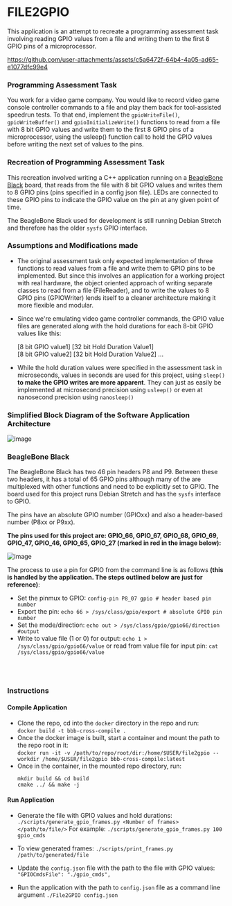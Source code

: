 # FILE2GPIO

This application is an attempt to recreate a programming assessment task involving reading GPIO values from a file and writing them to the first 8 GPIO pins of a microprocessor.




https://github.com/user-attachments/assets/c5a6472f-64b4-4a05-ad65-e1077dfc99e4




### Programming Assessment Task
You work for a video game company. You would like to record video game console controller commands to a file and play them back for tool-assisted speedrun tests. To that end, implement the `gpioWriteFile()`, `gpioWriteBuffer()` and `gpioInitializeWrite()` functions
to read from a file with 8 bit GPIO values and write them to the first 8 GPIO pins of a microprocessor, using the usleep() function call to hold the GPIO values before writing the next set of values to the pins.


### Recreation of Programming Assessment Task
This recreation involved writing a C++ application running on a [BeagleBone Black]([url](https://www.beagleboard.org/boards/beaglebone-black)) board, that reads from the file with 8 bit GPIO values and writes them to 8 GPIO pins (pins specified in a config json file). LEDs are connected to these GPIO pins to indicate the GPIO value on the pin at any given point of time.

The BeagleBone Black used for development is still running Debian Stretch and therefore has the older `sysfs` GPIO interface.

### Assumptions and Modifications made

- The original assessment task only expected implementation of three functions to read values from a file and write them to GPIO pins to be implemented. But since this involves an application for a working project with real hardware, the object oriented approach of writing separate classes to read from a file (FileReader), and to write the values to 8 GPIO pins (GPIOWriter) lends itself to a cleaner architecture making it more flexible and modular.  

- Since we're emulating video game controller commands, the GPIO value files are generated along with the hold durations for each 8-bit GPIO values like this:

  [8 bit GPIO value1] [32 bit Hold Duration Value1]  
  [8 bit GPIO value2] [32 bit Hold Duration Value2]
  ...

- While the hold duration values were specified in the assessment task in microseconds, values in seconds are used for this project, using `sleep()`  **to make the GPIO writes are more apparent**. They can just as easily be implemented at microsecond precision using `usleep()` or even at nanosecond precision using `nanosleep()`  

 
### Simplified Block Diagram of the Software Application Architecture

 ![image](https://github.com/user-attachments/assets/76134db4-9377-4dcd-8506-a27d15488711)  


### BeagleBone Black
The BeagleBone Black has two 46 pin headers P8 and P9. Between these two headers, it has a total of 65 GPIO pins although many of the are multiplexed with other functions and need to be explicitly set to GPIO. The board used for this project runs
Debian Stretch and has the `sysfs` interface to GPIO.  

The pins have an absolute GPIO number (GPIOxx) and also a header-based number (P8xx or P9xx).  

**The pins used for this project are: GPIO_66, GPIO_67, GPIO_68, GPIO_69, GPIO_47, GPIO_46, GPIO_65, GPIO_27 (marked in red in the image below):**


![image](https://github.com/user-attachments/assets/75cb21f7-ecd7-46cb-b90f-9695121467db)




The process to use a pin for GPIO from the command line is as follows **(this is handled by the application. The steps outlined below are just for reference)**:
- Set the pinmux to GPIO: `config-pin P8_07 gpio # header based pin number`
- Export the pin: `echo 66 > /sys/class/gpio/export # absolute GPIO pin number`
- Set the mode/direction: `echo out > /sys/class/gpio/gpio66/direction #output`
- Write to value file (1 or 0) for output: `echo 1 > /sys/class/gpio/gpio66/value` or read from value file for input pin: `cat /sys/class/gpio/gpio66/value`
<br>
<br>


    

### Instructions

#### Compile Application

- Clone the repo, cd into the `docker` directory in the repo and run:  
    `docker build -t bbb-cross-compile .`
- Once the docker image is built, start a container and mount the path to the repo root in it:  
  `docker run -it -v /path/to/repo/root/dir:/home/$USER/file2gpio --workdir /home/$USER/file2gpio bbb-cross-compile:latest`
- Once in the container, in the mounted repo directory, run:
  ```
  mkdir build && cd build
  cmake ../ && make -j
  ```
  
#### Run Application

- Generate the file with GPIO values and hold durations:
   `./scripts/generate_gpio_frames.py <Number of frames> </path/to/file/>`
  For example: `./scripts/generate_gpio_frames.py 100 gpio_cmds`

- To view generated frames:
  `./scripts/print_frames.py /path/to/generated/file`

- Update the `config.json` file with the path to the file with GPIO values:
   `"GPIOCmdsFile": "./gpio_cmds",`

- Run the application with the path to `config.json` file as a command line argument
  `./File2GPIO config.json` 



